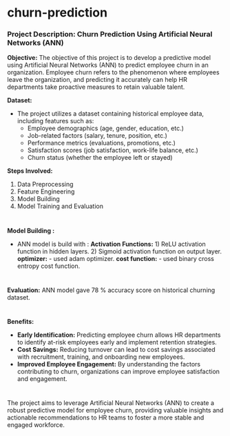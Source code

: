 # churn-prediction
### Project Description: Churn Prediction Using Artificial Neural Networks (ANN)

**Objective:**
The objective of this project is to develop a predictive model using Artificial Neural Networks (ANN) to predict employee churn in an organization. Employee churn refers to the phenomenon where employees leave the organization, and predicting it accurately can help HR departments take proactive measures to retain valuable talent.

**Dataset:**
- The project utilizes a dataset containing historical employee data, including features such as:
  - Employee demographics (age, gender, education, etc.)
  - Job-related factors (salary, tenure, position, etc.)
  - Performance metrics (evaluations, promotions, etc.)
  - Satisfaction scores (job satisfaction, work-life balance, etc.)
  - Churn status (whether the employee left or stayed)

**Steps Involved:**

1) Data Preprocessing
2) Feature Engineering
3) Model Building
4) Model Training and Evaluation
#
**Model Building :**
   - ANN model is build with :
       **Activation Functions:**
                  1) ReLU activation function in hidden layers.
                  2) Sigmoid activation function on output layer.
        **optimizer:**
               - used adam optimizer.
        **cost function:**
               - used binary cross entropy cost function.
# 
**Evaluation:**
    ANN model gave 78 % accuracy score on historical churning dataset.
#
**Benefits:**
- **Early Identification:** Predicting employee churn allows HR departments to identify at-risk employees early and implement retention strategies.
- **Cost Savings:** Reducing turnover can lead to cost savings associated with recruitment, training, and onboarding new employees.
- **Improved Employee Engagement:** By understanding the factors contributing to churn, organizations can improve employee satisfaction and engagement.

#
The project aims to leverage Artificial Neural Networks (ANN) to create a robust predictive model for employee churn, providing valuable insights and actionable recommendations to HR teams to foster a more stable and engaged workforce.

